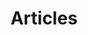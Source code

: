 ---
layout: post-index
permalink: /articles/
title: Articles
tagline: A List of Posts
tags: [articles, technology, software engineering, computer science, functional programming]
image:
feature: search-header.jpg
---